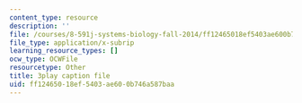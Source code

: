 ```yaml
---
content_type: resource
description: ''
file: /courses/8-591j-systems-biology-fall-2014/ff12465018ef5403ae600b746a587baa_Cn5K8R8cEiI.vtt
file_type: application/x-subrip
learning_resource_types: []
ocw_type: OCWFile
resourcetype: Other
title: 3play caption file
uid: ff124650-18ef-5403-ae60-0b746a587baa
---
```

